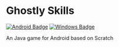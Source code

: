 # Ghostly Skills

[![Android Badge](https://i.imgur.com/7h9nggZ.png)](https://github.com/Minionguyjpro/Ghostly-Skills/releases/latest/download/Ghostly-Skills_v1.0.0.apk) [![Windows Badge](https://i.imgur.com/EcmW0Tb.png)](https://github.com/Minionguyjpro/Ghostly-Skills/releases/latest/download/Ghostly-Skills_setup.exe)

An Java game for Android based on Scratch
